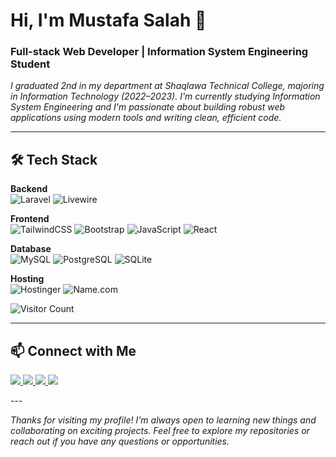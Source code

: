 # Hi, I'm Mustafa Salah 👋
### Full-stack Web Developer | Information System Engineering Student

_I graduated 2nd in my department at Shaqlawa Technical College, majoring in Information Technology (2022–2023). I'm currently studying Information System Engineering and I'm passionate about building robust web applications using modern tools and writing clean, efficient code._

---

## 🛠 Tech Stack

**Backend**  
![Laravel](https://img.shields.io/badge/Laravel-FF2D20?style=for-the-badge&logo=laravel&logoColor=white)
![Livewire](https://img.shields.io/badge/Livewire-4B5563?style=for-the-badge&logo=livewire&logoColor=white) 
 
**Frontend**  
![TailwindCSS](https://img.shields.io/badge/Tailwind_CSS-38B2AC?style=for-the-badge&logo=tailwind-css&logoColor=white)
![Bootstrap](https://img.shields.io/badge/Bootstrap-563D7C?style=for-the-badge&logo=bootstrap&logoColor=white)
![JavaScript](https://img.shields.io/badge/JavaScript-F7DF1E?style=for-the-badge&logo=javascript&logoColor=black)
![React](https://img.shields.io/badge/React-61DAFB?style=for-the-badge&logo=react&logoColor=black)

**Database**  
![MySQL](https://img.shields.io/badge/MySQL-005C84?style=for-the-badge&logo=mysql&logoColor=white)
![PostgreSQL](https://img.shields.io/badge/PostgreSQL-316192?style=for-the-badge&logo=postgresql&logoColor=white)
![SQLite](https://img.shields.io/badge/SQLite-07405E?style=for-the-badge&logo=sqlite&logoColor=white)

**Hosting**  
![Hostinger](https://img.shields.io/badge/Hostinger-4074F4?style=for-the-badge&logo=hostinger&logoColor=white)
![Name.com](https://img.shields.io/badge/Name.com-005AE0?style=for-the-badge&logo=Namecheap&logoColor=white)
 
![Visitor Count](https://komarev.com/ghpvc/?username=mustafa-salah-1&label=Profile%20views&color=0e75b6&style=for-the-badge)

---

## 📫 Connect with Me

<p>
  <a href="https://www.linkedin.com/in/mustafa-salah-8299b332a/">
    <img src="https://img.shields.io/badge/LinkedIn-0A66C2?style=for-the-badge&logo=linkedin&logoColor=white" />
  </a>
  <a href="https://t.me/m0_s1a">
    <img src="https://img.shields.io/badge/Telegram-2CA5E0?style=for-the-badge&logo=telegram&logoColor=white" />
  </a>
  <a href="mailto:mustafa.salah.2131@gmail.com">
    <img src="https://img.shields.io/badge/Gmail-D14836?style=for-the-badge&logo=gmail&logoColor=white" />
  </a>
  <a href="https://www.facebook.com/mustafa.0eng">
    <img src="https://img.shields.io/badge/Facebook-1877F2?style=for-the-badge&logo=facebook&logoColor=white" />
  </a>
</p>
---

_Thanks for visiting my profile! I'm always open to learning new things and collaborating on exciting projects. Feel free to explore my repositories or reach out if you have any questions or opportunities._
